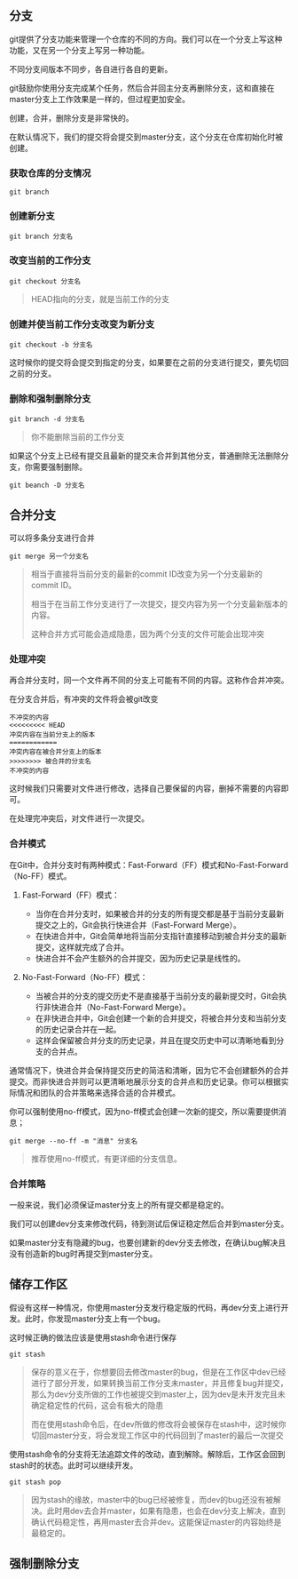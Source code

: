## 分支

git提供了分支功能来管理一个仓库的不同的方向。我们可以在一个分支上写这种功能，又在另一个分支上写另一种功能。

不同分支间版本不同步，各自进行各自的更新。

git鼓励你使用分支完成某个任务，然后合并回主分支再删除分支，这和直接在master分支上工作效果是一样的，但过程更加安全。

创建，合并，删除分支是非常快的。

在默认情况下，我们的提交将会提交到master分支，这个分支在仓库初始化时被创建。

### 获取仓库的分支情况

```shell
git branch
```

### 创建新分支

```shell
git branch 分支名
```

### 改变当前的工作分支

```shell
git checkout 分支名
```

> HEAD指向的分支，就是当前工作的分支

### 创建并使当前工作分支改变为新分支

```shell
git checkout -b 分支名
```

这时候你的提交将会提交到指定的分支，如果要在之前的分支进行提交，要先切回之前的分支。

### 删除和强制删除分支

```shell
git branch -d 分支名
```

> 你不能删除当前的工作分支

如果这个分支上已经有提交且最新的提交未合并到其他分支，普通删除无法删除分支，你需要强制删除。

```shell
git beanch -D 分支名 
```

## 合并分支

可以将多条分支进行合并

```shell
git merge 另一个分支名
```

> 相当于直接将当前分支的最新的commit ID改变为另一个分支最新的commit ID。
>
> 相当于在当前工作分支进行了一次提交，提交内容为另一个分支最新版本的内容。
>
> 这种合并方式可能会造成隐患，因为两个分支的文件可能会出现冲突

### 处理冲突

再合并分支时，同一个文件再不同的分支上可能有不同的内容。这称作合并冲突。

在分支合并后，有冲突的文件将会被git改变

```shell
不冲突的内容
<<<<<<<<< HEAD
冲突内容在当前分支上的版本
============
冲突内容在被合并分支上的版本
>>>>>>>> 被合并的分支名
不冲突的内容
```

这时候我们只需要对文件进行修改，选择自己要保留的内容，删掉不需要的内容即可。

在处理完冲突后，对文件进行一次提交。

### 合并模式

在Git中，合并分支时有两种模式：Fast-Forward（FF）模式和No-Fast-Forward（No-FF）模式。

1. Fast-Forward（FF）模式：

   - 当你在合并分支时，如果被合并的分支的所有提交都是基于当前分支最新提交之上的，Git会执行快进合并（Fast-Forward Merge）。
   - 在快进合并中，Git会简单地将当前分支指针直接移动到被合并分支的最新提交，这样就完成了合并。
   - 快进合并不会产生额外的合并提交，因为历史记录是线性的。
2. No-Fast-Forward（No-FF）模式：

   - 当被合并的分支的提交历史不是直接基于当前分支的最新提交时，Git会执行非快进合并（No-Fast-Forward Merge）。
   - 在非快进合并中，Git会创建一个新的合并提交，将被合并分支和当前分支的历史记录合并在一起。
   - 这样会保留被合并分支的历史记录，并且在提交历史中可以清晰地看到分支的合并点。

通常情况下，快进合并会保持提交历史的简洁和清晰，因为它不会创建额外的合并提交。而非快进合并则可以更清晰地展示分支的合并点和历史记录。你可以根据实际情况和团队的合并策略来选择合适的合并模式。

你可以强制使用no-ff模式，因为no-ff模式会创建一次新的提交，所以需要提供消息；

```shelll
git merge --no-ff -m "消息" 分支名
```

> 推荐使用no-ff模式，有更详细的分支信息。

### 合并策略

一般来说，我们必须保证master分支上的所有提交都是稳定的。

我们可以创建dev分支来修改代码，待到测试后保证稳定然后合并到master分支。

如果master分支有隐藏的bug，也要创建新的dev分支去修改，在确认bug解决且没有创造新的bug时再提交到master分支。

## 储存工作区

假设有这样一种情况，你使用master分支发行稳定版的代码，再dev分支上进行开发。此时，你发现master分支上有一个bug。

这时候正确的做法应该是使用stash命令进行保存

```shell
git stash
```

> 保存的意义在于，你想要回去修改master的bug，但是在工作区中dev已经进行了部分开发，如果转换当前工作分支未master，并且修复bug并提交，那么为dev分支所做的工作也被提交到master上，因为dev是未开发完且未确定稳定性的代码，这会有极大的隐患
>
> 而在使用stash命令后，在dev所做的修改将会被保存在stash中，这时候你切回master分支，将会发现工作区中的代码回到了master的最后一次提交

使用stash命令的分支将无法追踪文件的改动，直到解除。解除后，工作区会回到stash时的状态。此时可以继续开发。

```shell
git stash pop
```

> 因为stash的缘故，master中的bug已经被修复，而dev的bug还没有被解决。此时用dev去合并master，如果有隐患，也会在dev分支上解决，直到确认代码稳定性，再用master去合并dev。这能保证master的内容始终是最稳定的。

## 强制删除分支
